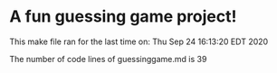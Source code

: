 # A fun guessing game project!

This make file ran for the last time on:
Thu Sep 24 16:13:20 EDT 2020

The number of code lines of guessinggame.md is 
      39
